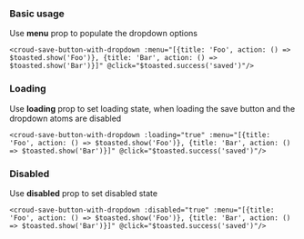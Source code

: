 ### Basic usage
Use **menu** prop to populate the dropdown options

    <croud-save-button-with-dropdown :menu="[{title: 'Foo', action: () => $toasted.show('Foo')}, {title: 'Bar', action: () => $toasted.show('Bar')}]" @click="$toasted.success('saved')"/>

### Loading
Use **loading** prop to set loading state, when loading the save button and the dropdown atoms are disabled

    <croud-save-button-with-dropdown :loading="true" :menu="[{title: 'Foo', action: () => $toasted.show('Foo')}, {title: 'Bar', action: () => $toasted.show('Bar')}]" @click="$toasted.success('saved')"/>

### Disabled
Use **disabled** prop to set disabled state

    <croud-save-button-with-dropdown :disabled="true" :menu="[{title: 'Foo', action: () => $toasted.show('Foo')}, {title: 'Bar', action: () => $toasted.show('Bar')}]" @click="$toasted.success('saved')"/>

